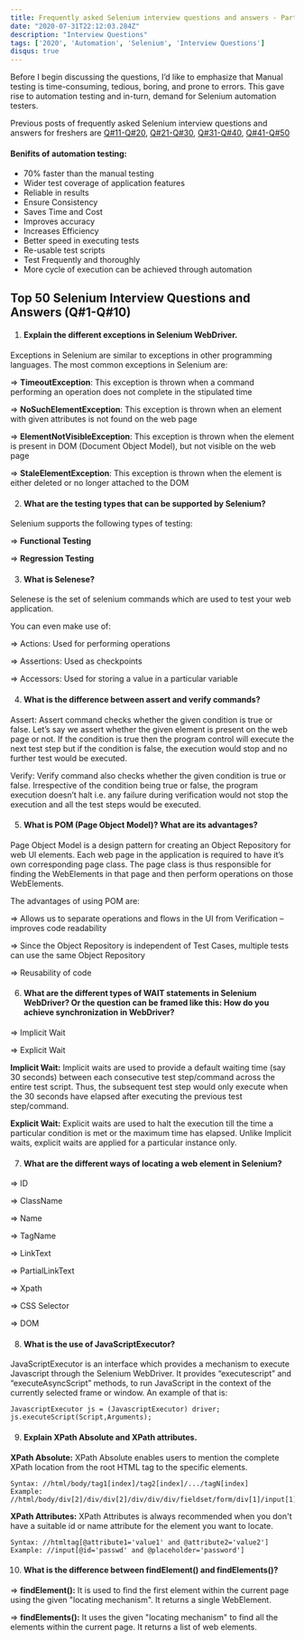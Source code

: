 ```yaml
---
title: Frequently asked Selenium interview questions and answers - Part 1 (Q#1 to Q#10)
date: "2020-07-31T22:12:03.284Z"
description: "Interview Questions"
tags: ['2020', 'Automation', 'Selenium', 'Interview Questions']
disqus: true
---
```


Before I begin discussing the questions, I’d like to emphasize that Manual testing is time-consuming, tedious, boring, and prone to errors. This gave rise to automation testing and in-turn, demand for Selenium automation testers.

Previous posts of frequently asked Selenium interview questions and answers for freshers are [Q#11-Q#20](https://nishantranjan.in/50%20selenium%20questions%20(11-20)/), [Q#21-Q#30](https://nishantranjan.in/50%20selenium%20questions%20(21-30)/), [Q#31-Q#40](https://nishantranjan.in/50%20selenium%20questions%20(31-40)/), [Q#41-Q#50](https://nishantranjan.in/50%20Selenium%20Questions%20(41-50)/)

#### Benifits of automation testing:
* 70% faster than the manual testing
* Wider test coverage of application features
* Reliable in results
* Ensure Consistency
* Saves Time and Cost
* Improves accuracy
* Increases Efficiency
* Better speed in executing tests
* Re-usable test scripts
* Test Frequently and thoroughly
* More cycle of execution can be achieved through automation

## Top 50 Selenium Interview Questions and Answers (Q#1-Q#10)

1. #### Explain the different exceptions in Selenium WebDriver.
Exceptions in Selenium are similar to exceptions in other programming languages. The most common exceptions in Selenium are:

=> **TimeoutException**: This exception is thrown when a command performing an operation does not complete in the stipulated time

=> **NoSuchElementException**: This exception is thrown when an element with given attributes is not found on the web page

=> **ElementNotVisibleException**: This exception is thrown when the element is present in DOM (Document Object Model), but not visible on the web page

=> **StaleElementException**: This exception is thrown when the element is either deleted or no longer attached to the DOM

2. #### What are the testing types that can be supported by Selenium?
Selenium supports the following types of testing:

=> **Functional Testing**

=> **Regression Testing**

3. #### What is Selenese?
Selenese is the set of selenium commands which are used to test your web application.

You can even make use of:

=> Actions: Used for performing operations

=> Assertions: Used as checkpoints

=> Accessors: Used for storing a value in a particular variable

4. #### What is the difference between assert and verify commands?
Assert: Assert command checks whether the given condition is true or false. Let’s say we assert whether the given element is present on the web page or not. If the condition is true then the program control will execute the next test step but if the condition is false, the execution would stop and no further test would be executed.

Verify: Verify command also checks whether the given condition is true or false. Irrespective of the condition being true or false, the program execution doesn’t halt i.e. any failure during verification would not stop the execution and all the test steps would be executed.

5. #### What is POM (Page Object Model)? What are its advantages?
Page Object Model is a design pattern for creating an Object Repository for web UI elements. Each web page in the application is required to have it’s own corresponding page class. The page class is thus responsible for finding the WebElements in that page and then perform operations on those WebElements.

The advantages of using POM are:

=> Allows us to separate operations and flows in the UI from Verification – improves code readability

=> Since the Object Repository is independent of Test Cases, multiple tests can use the same Object Repository

=> Reusability of code

6. #### What are the different types of WAIT statements in Selenium WebDriver? Or the question can be framed like this: How do you achieve synchronization in WebDriver?
=> Implicit Wait

=> Explicit Wait

**Implicit Wait:** Implicit waits are used to provide a default waiting time (say 30 seconds) between each consecutive test step/command across the entire test script. Thus, the subsequent test step would only execute when the 30 seconds have elapsed after executing the previous test step/command.

**Explicit Wait:** Explicit waits are used to halt the execution till the time a particular condition is met or the maximum time has elapsed. Unlike Implicit waits, explicit waits are applied for a particular instance only.

7. #### What are the different ways of locating a web element in Selenium?
=> ID

=> ClassName

=> Name

=> TagName

=> LinkText

=> PartialLinkText

=> Xpath

=> CSS Selector

=> DOM

8. #### What is the use of JavaScriptExecutor?
JavaScriptExecutor is an interface which provides a mechanism to execute Javascript through the Selenium WebDriver. It provides “executescript” and “executeAsyncScript” methods, to run JavaScript in the context of the currently selected frame or window. An example of that is:

```
JavascriptExecutor js = (JavascriptExecutor) driver; 
js.executeScript(Script,Arguments);
```

9. #### Explain XPath Absolute and XPath attributes.
**XPath Absolute:** XPath Absolute enables users to mention the complete XPath location from the root HTML tag to the specific elements.

```
Syntax: //html/body/tag1[index]/tag2[index]/.../tagN[index]
Example: //html/body/div[2]/div/div[2]/div/div/div/fieldset/form/div[1]/input[1]
```

**XPath Attributes:** XPath Attributes is always recommended when you don't have a suitable id or name attribute for the element you want to locate.
```
Syntax: //htmltag[@attribute1='value1' and @attribute2='value2']
Example: //input[@id='passwd' and @placeholder='password']
```

10. #### What is the difference between findElement() and findElements()?
=> **findElement():** It is used to find the first element within the current page using the given "locating mechanism". It returns a single WebElement.

=> **findElements():** It uses the given "locating mechanism" to find all the elements within the current page. It returns a list of web elements.